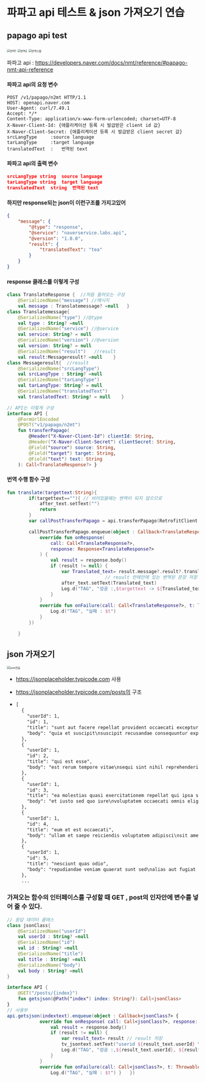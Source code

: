 # 파파고 api 테스트 & json 가져오기 연습

##  papago api test



<img src="_md/번역1.gif" alt="번역1" style="zoom: 50%;" />

<img src="_md/번역2.gif" alt="번역2" style="zoom: 50%;" />

<img src="_md/번역스왑.gif" alt="번역스왑" style="zoom:50%;" />

파파고 api : https://developers.naver.com/docs/nmt/reference/#papago-nmt-api-reference



#### 파파고 api의 요청 변수

```
POST /v1/papago/n2mt HTTP/1.1
HOST: openapi.naver.com
User-Agent: curl/7.49.1
Accept: */*
Content-Type: application/x-www-form-urlencoded; charset=UTF-8
X-Naver-Client-Id: {애플리케이션 등록 시 발급받은 client id 값}
X-Naver-Client-Secret: {애플리케이션 등록 시 발급받은 client secret 값}
srcLangType		:source language
tarLangType		:target language
translatedText	:	번역된 text
```

#### 파파고 api의 출력 변수

```json
srcLangType	string	source language
tarLangType	string	target language
translatedText	string	번역된 text
```

#### 하지만 response되는 json이 이런구조를 가지고있어

```json
{
    "message": {
        "@type": "response",
        "@service": "naverservice.labs.api",
        "@version": "1.0.0",
        "result": {
            "translatedText": "tea"
        }
    }
}
```

#### response 클래스를 이렇게 구성

```kotlin
class TranslateResponse {  //처음 들어오는 구성
    @SerializedName("message") //메시지
    val message : Translatemessage? =null   }
class Translatemessage{
    @SerializedName("type") //@type
    val type : String? =null
    @SerializedName("service") //@service
    val service: String? = null
    @SerializedName("version") //@version
    val version: String? = null
    @SerializedName("result")	//result
    val result:Messageresult? =null    }
class Messageresult{  //result
    @SerializedName("srcLangType")
    val srcLangType : String? =null
    @SerializedName("tarLangType")
    val tarLangType: String? = null
    @SerializedName("translatedText")
    val translatedText: String? = null    }

// API는 이렇게 구성
interface API {
    @FormUrlEncoded
    @POST("v1/papago/n2mt")
    fun transferPapago(
        @Header("X-Naver-Client-Id") clientId: String,
        @Header("X-Naver-Client-Secret") clientSecret: String,
        @Field("source") source: String,
        @Field("target") target: String,
        @Field("text") text: String
    ): Call<TranslateResponse?> }
```

#### 번역 수행 함수 구성

```kotlin
fun translate(targettext:String){
        if(targettext==""){ // 비어있을때는 변역이 되지 않으므로 
            after_text.setText("")
            return
        }
        var callPostTransferPapago = api.transferPapago(RetrofitClient.CLIENT_ID, RetrofitClient.CLIENT_SECRET, if(koToen) "ko" else "en", if(koToen) "en" else "ko", targettext ) // 각각 파파고 api 요청변수

        callPostTransferPapago.enqueue(object : Callback<TranslateResponse?> { 
            override fun onResponse( 
                call: Call<TranslateResponse?>, 
                response: Response<TranslateResponse?>
            ) {
                val result = response.body()
                if (result != null) {
                    var Translated_text= result.message?.result?.translatedText 
                    				// result 안에안에 있는 변역된 문장 저장
                    after_text.setText(Translated_text)
                    Log.d("TAG", "성공 :,$targettext -> ${Translated_text}")
                }
            }
            override fun onFailure(call: Call<TranslateResponse?>, t: Throwable) {
                Log.d("TAG", "실패 : $t")
            }
        })

    }
```



## json 가져오기

<img src="_md/json연습.gif" alt="json연습" style="zoom: 50%;" />

- https://jsonplaceholder.typicode.com 사용 

- https://jsonplaceholder.typicode.com/posts의 구조

- ```html
  [
    {
      "userId": 1,
      "id": 1,
      "title": "sunt aut facere repellat provident occaecati excepturi optio reprehenderit",
      "body": "quia et suscipit\nsuscipit recusandae consequuntur expedita et cum\nreprehenderit molestiae ut ut quas totam\nnostrum rerum est autem sunt rem eveniet architecto"
    },
    {
      "userId": 1,
      "id": 2,
      "title": "qui est esse",
      "body": "est rerum tempore vitae\nsequi sint nihil reprehenderit dolor beatae ea dolores neque\nfugiat blanditiis voluptate porro vel nihil molestiae ut reiciendis\nqui aperiam non debitis possimus qui neque nisi nulla"
    },
    {
      "userId": 1,
      "id": 3,
      "title": "ea molestias quasi exercitationem repellat qui ipsa sit aut",
      "body": "et iusto sed quo iure\nvoluptatem occaecati omnis eligendi aut ad\nvoluptatem doloribus vel accusantium quis pariatur\nmolestiae porro eius odio et labore et velit aut"
    },
    {
      "userId": 1,
      "id": 4,
      "title": "eum et est occaecati",
      "body": "ullam et saepe reiciendis voluptatem adipisci\nsit amet autem assumenda provident rerum culpa\nquis hic commodi nesciunt rem tenetur doloremque ipsam iure\nquis sunt voluptatem rerum illo velit"
    },
    {
      "userId": 1,
      "id": 5,
      "title": "nesciunt quas odio",
      "body": "repudiandae veniam quaerat sunt sed\nalias aut fugiat sit autem sed est\nvoluptatem omnis possimus esse voluptatibus quis\nest aut tenetur dolor neque"
    },
    ...
  ```

### 가져오는 함수의 인터페이스를 구성할 때 GET , post의 인자안에 변수를 넣어 줄 수 있다.

```kotlin
// 응답 데이터 클래스
class jsonClass{
    @SerializedName("userId")
    val userId : String? =null
    @SerializedName("id")
    val id : String? =null
    @SerializedName("title")
    val title : String? =null
    @SerializedName("body")
    val body : String? =null
}

interface API {
	@GET("/posts/{index}")
    fun getsjson(@Path("index") index: String?): Call<jsonClass>
}
// 사용부 
api.getsjson(indextext).enqueue(object : Callback<jsonClass?> {
            override fun onResponse( call: Call<jsonClass?>, response: Response<jsonClass?>) {
                val result = response.body()
                if (result != null) {
                    var result_text= result // result 저장
                    tv_jsontext.setText("userid ${result_text.userId} \nid : ${result_text.id}\n title : ${result_text.title}\n body : ${result_text.body}\n")
                    Log.d("TAG", "성공 :,${result_text.userId}, ${result_text.id}")
                }
            }
            override fun onFailure(call: Call<jsonClass?>, t: Throwable) {
                Log.d("TAG", "실패 : $t") }   })
```




